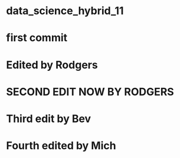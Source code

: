 # data_science_hybrid_11
# first commit 

# Edited by Rodgers

# SECOND EDIT NOW BY RODGERS

# Third edit by Bev

# Fourth edited by Mich